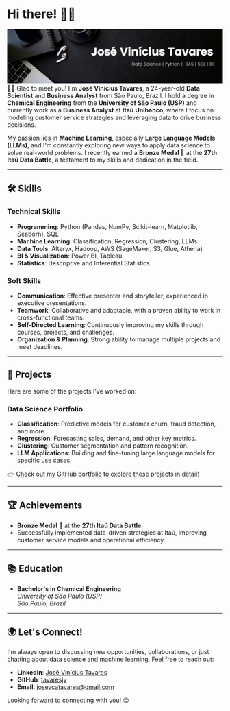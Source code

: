 # Hi there! 🙋‍♂️
![capa_linkedin](images/foto_de_capa_linkedin.jpeg)
👨‍💻 Glad to meet you! I'm **José Vinícius Tavares**, a 24-year-old **Data Scientist** and **Business Analyst** from São Paulo, Brazil. I hold a degree in **Chemical Engineering** from the **University of São Paulo (USP)** and currently work as a **Business Analyst** at **Itaú Unibanco**, where I focus on modeling customer service strategies and leveraging data to drive business decisions.

My passion lies in **Machine Learning**, especially **Large Language Models (LLMs)**, and I'm constantly exploring new ways to apply data science to solve real-world problems. I recently earned a **Bronze Medal 🥉** at the **27th Itaú Data Battle**, a testament to my skills and dedication in the field.

---

## 🛠️ **Skills**

### **Technical Skills**
- **Programming**: Python (Pandas, NumPy, Scikit-learn, Matplotlib, Seaborn), SQL
- **Machine Learning**: Classification, Regression, Clustering, LLMs
- **Data Tools**: Alteryx, Hadoop, AWS (SageMaker, S3, Glue, Athena)
- **BI & Visualization**: Power BI, Tableau
- **Statistics**: Descriptive and Inferential Statistics

### **Soft Skills**
- **Communication**: Effective presenter and storyteller, experienced in executive presentations.
- **Teamwork**: Collaborative and adaptable, with a proven ability to work in cross-functional teams.
- **Self-Directed Learning**: Continuously improving my skills through courses, projects, and challenges.
- **Organization & Planning**: Strong ability to manage multiple projects and meet deadlines.

---

## 🚀 **Projects**

Here are some of the projects I've worked on:

### **Data Science Portfolio**
- **Classification**: Predictive models for customer churn, fraud detection, and more.
- **Regression**: Forecasting sales, demand, and other key metrics.
- **Clustering**: Customer segmentation and pattern recognition.
- **LLM Applications**: Building and fine-tuning large language models for specific use cases.

👉 [Check out my GitHub portfolio](https://github.com/tavaresjv) to explore these projects in detail!

---

## 🏆 **Achievements**

- **Bronze Medal 🥉** at the **27th Itaú Data Battle**.
- Successfully implemented data-driven strategies at Itaú, improving customer service models and operational efficiency.

---

## 📚 **Education**

- **Bachelor's in Chemical Engineering**  
  *University of São Paulo (USP)*  
  *São Paulo, Brazil*

---

## 🌍 **Let's Connect!**

I'm always open to discussing new opportunities, collaborations, or just chatting about data science and machine learning. Feel free to reach out:

- **LinkedIn**: [José Vinícius Tavares](https://www.linkedin.com/in/tavaresjv/)
- **GitHub**: [tavaresjv](https://github.com/tavaresjv)
- **Email**: [josevcatavares@gmail.com](mailto:josevcatavares@gmail.com)

Looking forward to connecting with you! 😊
